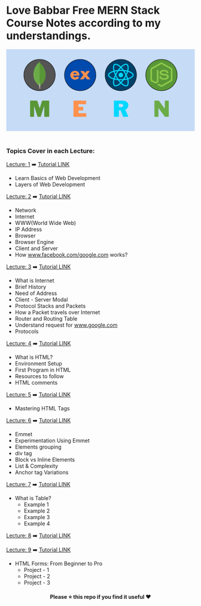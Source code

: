 # Love Babbar Free MERN Stack Course Notes according to my understandings.

<div align="center">
    <img src="./assets/banner.png" width="600" />
</div>

<br>

### Topics Cover in each Lecture:

[Lecture: 1](./Lecture_1_Notes.md) ➡️ [Tutorial LINK](https://youtu.be/Vi9bxu-M-ag)

- Learn Basics of Web Development
- Layers of Web Development

[Lecture: 2](./Lecture_2_Notes.md) ➡️ [Tutorial LINK](https://youtu.be/aRUhd1Wd3Sw)

- Network
- Internet
- WWW(World Wide Web)
- IP Address
- Browser
- Browser Engine
- Client and Server
- How www.facebook.com/google.com works? 

[Lecture: 3](./Lecture_3_Notes.md) ➡️ [Tutorial LINK](https://youtu.be/ofHYRdWQESo)

- What is Internet 
- Brief History
- Need of Address
- Client - Server Modal
- Protocol Stacks and Packets
- How a Packet travels over Internet
- Router and Routing Table
- Understand request for www.google.com
- Protocols

[Lecture: 4](./Lecture_4_Notes.md) ➡️ [Tutorial LINK](https://youtu.be/0gU-qrq3gjU)

- What is HTML?
- Environment Setup
- First Program in HTML
- Resources to follow
- HTML comments

[Lecture: 5](./Lecture_5_Notes.md) ➡️ [Tutorial LINK](https://youtu.be/KdWPGqT5GwE)

- Mastering HTML Tags

[Lecture: 6](./Lecture_6_Notes.md) ➡️ [Tutorial LINK](https://youtu.be/e1X3WPoETsk)

- Emmet
- Experimentation Using Emmet
- Elements grouping
- div tag
- Block vs Inline Elements
- List & Complexity
- Anchor tag Variations

[Lecture: 7](./Lecture_7_Notes.md) ➡️ [Tutorial LINK](https://youtu.be/VjCHupej12U)

- What is Table?
  - Example 1
  - Example 2
  - Example 3
  - Example 4 

[Lecture: 8](./Lecture_8_Notes.md) ➡️ [Tutorial LINK](https://youtu.be/GmHC1oaK9Ts)



[Lecture: 9](./Lecture_9_Notes.md) ➡️ [Tutorial LINK](https://youtu.be/GmHC1oaK9Ts)

- HTML Forms: From Beginner to Pro
  - Project - 1
  - Project - 2 
  - Project - 3


<div align="center">
    <h4> Please ⭐ this repo if you find it useful ❤️ </h4>
</div>